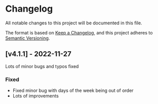 # Changelog
All notable changes to this project will be documented in this file.

The format is based on [Keep a Changelog](https://keepachangelog.com/en/1.0.0/),
and this project adheres to [Semantic Versioning](https://semver.org/spec/v2.0.0.html).

## [v4.1.1] - 2022-11-27

Lots of minor bugs and typos fixed

### Fixed
- Fixed minor bug with days of the week being out of order
- Lots of improvements
